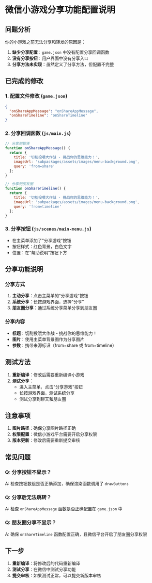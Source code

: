 # 微信小游戏分享功能配置说明

## 问题分析

你的小游戏之前无法分享和转发的原因是：

1. **缺少分享配置**：`game.json` 中没有配置分享回调函数
2. **没有分享按钮**：用户界面中没有分享入口
3. **分享方法未实现**：虽然定义了分享方法，但配置不完整

## 已完成的修改

### 1. 配置文件修改 (`game.json`)
```json
{
  "onShareAppMessage": "onShareAppMessage",
  "onShareTimeline": "onShareTimeline"
}
```

### 2. 分享回调函数 (`js/main.js`)
```javascript
// 分享到聊天
function onShareAppMessage() {
  return {
    title: '切割投喂大作战 - 挑战你的思维能力！',
    imageUrl: 'subpackages/assets/images/menu-background.png',
    query: 'from=share'
  };
}

// 分享到朋友圈
function onShareTimeline() {
  return {
    title: '切割投喂大作战 - 挑战你的思维能力！',
    imageUrl: 'subpackages/assets/images/menu-background.png',
    query: 'from=timeline'
  };
}
```

### 3. 分享按钮 (`js/scenes/main-menu.js`)
- 在主菜单添加了"分享游戏"按钮
- 按钮样式：红色背景，白色文字
- 位置：在"帮助说明"按钮下方

## 分享功能说明

### 分享方式
1. **主动分享**：点击主菜单的"分享游戏"按钮
2. **系统分享**：长按游戏界面，选择"分享"
3. **朋友圈分享**：通过系统分享菜单分享到朋友圈

### 分享内容
- **标题**：切割投喂大作战 - 挑战你的思维能力！
- **图片**：使用主菜单背景图作为分享图片
- **参数**：携带来源标识（from=share 或 from=timeline）

## 测试方法

1. **重新编译**：修改后需要重新编译小游戏
2. **测试分享**：
   - 进入主菜单，点击"分享游戏"按钮
   - 长按游戏界面，测试系统分享
   - 测试分享到聊天和朋友圈

## 注意事项

1. **图片路径**：确保分享图片路径正确
2. **权限配置**：微信小游戏平台需要开启分享权限
3. **版本更新**：修改后需要重新提交审核

## 常见问题

### Q: 分享按钮不显示？
A: 检查按钮数组是否正确添加，确保渲染函数调用了 `drawButtons`

### Q: 分享后无法跳转？
A: 检查 `onShareAppMessage` 函数是否正确配置在 `game.json` 中

### Q: 朋友圈分享不显示？
A: 确保 `onShareTimeline` 函数配置正确，且微信平台开启了朋友圈分享权限

## 下一步

1. **重新编译**：将修改后的代码重新编译
2. **测试分享**：在微信中测试分享功能
3. **提交审核**：如果测试正常，可以提交新版本审核
